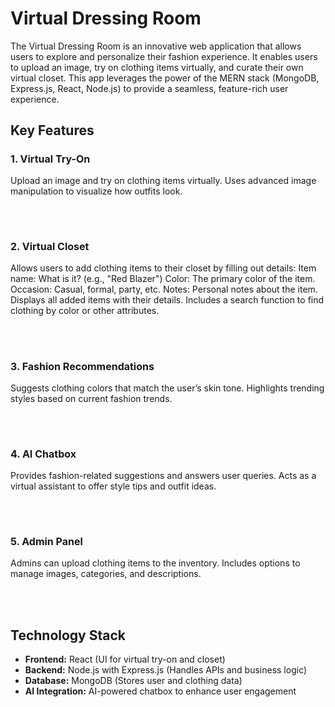  <h1>Virtual Dressing Room</h1>
The Virtual Dressing Room is an innovative web application that allows users to explore and personalize their fashion experience. It enables users to upload an image, try on clothing items virtually, and curate their own virtual closet. This app leverages the power of the MERN stack (MongoDB, Express.js, React, Node.js) to provide a seamless, feature-rich user experience.

<h2>Key Features </h2>
<h3 style="font-size: 16px;">1. Virtual Try-On</h3>
Upload an image and try on clothing items virtually.
Uses advanced image manipulation to visualize how outfits look.

<br></br>

<h3 style="font-size: 16px;">2. Virtual Closet</h3>
Allows users to add clothing items to their closet by filling out details:
Item name: What is it? (e.g., "Red Blazer")
Color: The primary color of the item.
Occasion: Casual, formal, party, etc.
Notes: Personal notes about the item.
Displays all added items with their details.
Includes a search function to find clothing by color or other attributes.

<br></br>

<h3 style="font-size: 16px;">3. Fashion Recommendations</h3>
Suggests clothing colors that match the user’s skin tone.
Highlights trending styles based on current fashion trends.

<br></br>

<h3 style="font-size: 16px;">4. AI Chatbox</h3>
Provides fashion-related suggestions and answers user queries.
Acts as a virtual assistant to offer style tips and outfit ideas.

<br></br>

<h3 style="font-size: 16px;">5. Admin Panel</h3>
Admins can upload clothing items to the inventory.
Includes options to manage images, categories, and descriptions.

<br></br>

<h2>Technology Stack</h2>
<ul>
    <li><strong>Frontend:</strong> React (UI for virtual try-on and closet)</li>
    <li><strong>Backend:</strong> Node.js with Express.js (Handles APIs and business logic)</li>
    <li><strong>Database:</strong> MongoDB (Stores user and clothing data)</li>
    <li><strong>AI Integration:</strong> AI-powered chatbox to enhance user engagement</li>
</ul>



